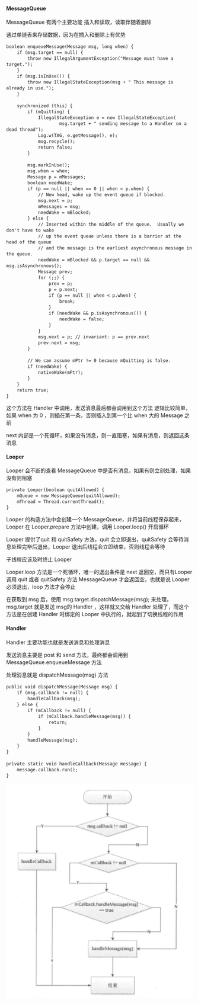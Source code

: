 #### MessageQueue

MessageQueue 有两个主要功能 插入和读取，读取伴随着删除

通过单链表来存储数据，因为在插入和删除上有优势

```
boolean enqueueMessage(Message msg, long when) {
    if (msg.target == null) {
        throw new IllegalArgumentException("Message must have a target.");
    }
    if (msg.isInUse()) {
        throw new IllegalStateException(msg + " This message is already in use.");
    }

    synchronized (this) {
        if (mQuitting) {
            IllegalStateException e = new IllegalStateException(
                    msg.target + " sending message to a Handler on a dead thread");
            Log.w(TAG, e.getMessage(), e);
            msg.recycle();
            return false;
        }

        msg.markInUse();
        msg.when = when;
        Message p = mMessages;
        boolean needWake;
        if (p == null || when == 0 || when < p.when) {
            // New head, wake up the event queue if blocked.
            msg.next = p;
            mMessages = msg;
            needWake = mBlocked;
        } else {
            // Inserted within the middle of the queue.  Usually we don't have to wake
            // up the event queue unless there is a barrier at the head of the queue
            // and the message is the earliest asynchronous message in the queue.
            needWake = mBlocked && p.target == null && msg.isAsynchronous();
            Message prev;
            for (;;) {
                prev = p;
                p = p.next;
                if (p == null || when < p.when) {
                    break;
                }
                if (needWake && p.isAsynchronous()) {
                    needWake = false;
                }
            }
            msg.next = p; // invariant: p == prev.next
            prev.next = msg;
        }

        // We can assume mPtr != 0 because mQuitting is false.
        if (needWake) {
            nativeWake(mPtr);
        }
    }
    return true;
}
```
这个方法在 Handler 中调用，发送消息最后都会调用到这个方法
逻辑比较简单，如果 when 为 0 ，则插在第一条，否则插入到第一个比 when 大的 Message 之前


next 内部是一个死循环，如果没有消息，则一直阻塞，如果有消息，则返回这条消息

#### Looper
Looper 会不断的查看 MessageQueue 中是否有消息，如果有则立刻处理，如果没有则阻塞

```
private Looper(boolean quitAllowed) {
    mQueue = new MessageQueue(quitAllowed);
    mThread = Thread.currentThread();
}
```
Looper 的构造方法中会创建一个 MessageQueue，并将当前线程保存起来，Looper 在 Looper.prepare 方法中创建，调用 Looper.loop() 开启循环

Looper 提供了quit 和 quitSafety 方法，quit 会立即退出，quitSafety 会等待消息处理完毕后退出，Looper 退出后线程会立即结束，否则线程会等待

子线程应该及时终止 Looper

Looper.loop 方法是一个死循环，唯一的退出条件是 next 返回空，而只有Looper 调用 quit 或者 quitSafety 方法 MessageQueue 才会返回空，也就是说 Looper 必须退出，loop 方法才会停止

在获取到 msg 后，使用 msg.target.dispatchMessage(msg); 来处理，msg.target 就是发送 msg的 Handler ，这样就又交给 Handler 处理了，而这个方法是在创建 Handler 时绑定的 Looper 中执行的，就起到了切换线程的作用

#### Handler
Handler 主要功能也就是发送消息和处理消息

发送消息主要是 post 和 send 方法，最终都会调用到 MessageQueue.enqueueMessage 方法

处理消息就是 dispatchMessage(msg) 方法

```
public void dispatchMessage(Message msg) {
    if (msg.callback != null) {
        handleCallback(msg);
    } else {
        if (mCallback != null) {
            if (mCallback.handleMessage(msg)) {
                return;
            }
        }
        handleMessage(msg);
    }
}

private static void handleCallback(Message message) {
    message.callback.run();
}
```

![](/Assets/handler消息处理.jpg)
